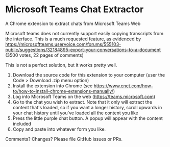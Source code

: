 # Microsoft Teams Chat Extractor
 A Chrome extension to extract chats from Microsoft Teams Web

Microsoft teams does not currently support easily copying transcripts from the interface. This is a much requested feature, as evidenced by https://microsoftteams.uservoice.com/forums/555103-public/suggestions/32184895-export-your-conversations-to-a-document (3500 votes, 22 pages of comments)

This is not a perfect solution, but it works pretty well.

1. Download the source code for this extension to your computer (user the Code > Download .zip menu option)
2. Install the extension into Chrome (see https://www.cnet.com/how-to/how-to-install-chrome-extensions-manually/)
3. Log into Microsoft Teams on the web (https://teams.microsoft.com)
4. Go to the chat you wish to extract. Note that it only will extract the content that's loaded, so if you want a longer history, scroll upwards in your chat history until you've loaded all the content you like
5. Press the little purple chat button. A popup will appear with the content included
6. Copy and paste into whatever form you like.

Comments? Changes? Please file GitHub issues or PRs.
